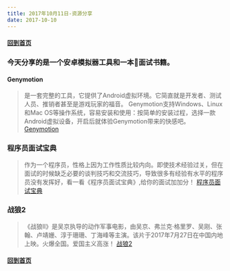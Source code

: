 ```yaml
---
title: 2017年10月11日-资源分享
date: 2017-10-10
---
```

#### [回到首页](http://source.surge.com)
### 今天分享的是一个安卓模拟器工具和一本面试书籍。

#### Genymotion
> 是一套完整的工具，它提供了Android虚拟环境。它简直就是开发者、测试人员、推销者甚至是游戏玩家的福音。
Genymotion支持Windows、Linux和Mac OS等操作系统，容易安装和使用：按简单的安装过程，选择一款Android虚拟设备，开启后就体验Genymotion带来的快感吧。
[Genymotion](https://www.pipipan.com/fs/15605668-223598029)

### 程序员面试宝典
> 作为一个程序员，性格上因为工作性质比较内向。即使技术经验过关，但在面试的时候缺乏必要的谈判技巧和交流技巧，导致很多有经验有水平的程序员没有发挥好，看一看《程序员面试宝典》,给你的面试加加分！
[程序员面试宝典](https://www.pipipan.com/fs/15605668-223598504) 

### 战狼2
> 《战狼Ⅱ》是吴京执导的动作军事电影，由吴京、弗兰克·格里罗、吴刚、张翰、卢靖姗、淳于珊珊、丁海峰等主演。该片于2017年7月27日在中国内地上映。火爆全国。爱国主义高涨！
[战狼2](https://www.pipipan.com/fs/15605668-223601252) 

#### [回到首页](http://source.surge.com)